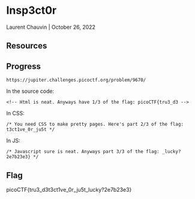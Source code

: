 # Insp3ct0r

Laurent Chauvin | October 26, 2022

## Resources

## Progress

```
https://jupiter.challenges.picoctf.org/problem/9670/
```

In the source code:
```
<!-- Html is neat. Anyways have 1/3 of the flag: picoCTF{tru3_d3 -->
```

In CSS:

```
/* You need CSS to make pretty pages. Here's part 2/3 of the flag: t3ct1ve_0r_ju5t */
```

In JS:

```
/* Javascript sure is neat. Anyways part 3/3 of the flag: _lucky?2e7b23e3} */
```

## Flag

picoCTF{tru3_d3t3ct1ve_0r_ju5t_lucky?2e7b23e3}
